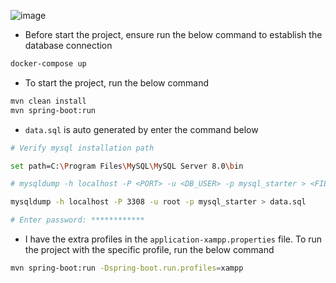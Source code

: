 ![image](https://github.com/user-attachments/assets/46cde35d-9aa7-4abb-ab31-3a06c6bb21b5)

- Before start the project, ensure run the below command to establish the database connection
```bash
docker-compose up
```

- To start the project, run the below command

```bash
mvn clean install
mvn spring-boot:run
```

- `data.sql` is auto generated by enter the command below
```bash
# Verify mysql installation path 

set path=C:\Program Files\MySQL\MySQL Server 8.0\bin

# mysqldump -h localhost -P <PORT> -u <DB_USER> -p mysql_starter > <FILE_NAME>.sql

mysqldump -h localhost -P 3308 -u root -p mysql_starter > data.sql

# Enter password: ************
```

- I have the extra profiles in the `application-xampp.properties` file. To run the project with the specific profile, run the below command
```bash
mvn spring-boot:run -Dspring-boot.run.profiles=xampp
```
